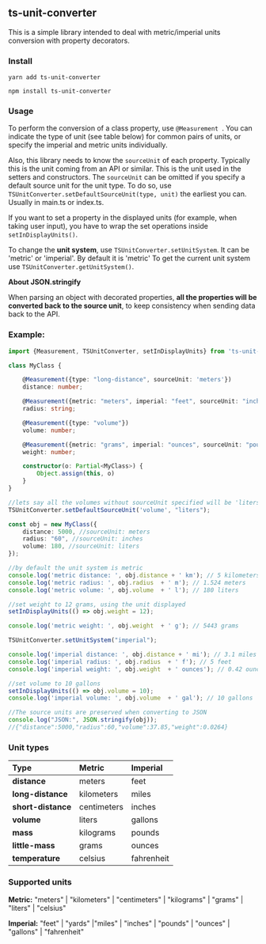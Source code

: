 ## ts-unit-converter

This is a simple library intended to deal with metric/imperial units conversion with property decorators.

### Install

`yarn add ts-unit-converter`

`npm install ts-unit-converter`

### Usage

To perform the conversion of a class property, use ```@Measurement ```. You can indicate the type of unit (see table below) for common pairs of units, or specify the imperial and metric units individually.

Also, this library needs to know the ```sourceUnit``` of each property. Typically this is the unit coming from an API or similar. This is the unit used in the setters and constructors.
The ```sourceUnit``` can be omitted if you specify a default source unit for the unit type. To do so, use ```TSUnitConverter.setDefaultSourceUnit(type, unit)``` the earliest you can. Usually in main.ts or index.ts.

If you want to set a property in the displayed units (for example, when taking user input), you have to wrap the set operations inside ```setInDisplayUnits()```.

To change the **unit system**, use ```TSUnitConverter.setUnitSystem```. It can be 'metric' or 'imperial'. By default it is 'metric' To get the current unit system use ```TSUnitConverter.getUnitSystem()```.

**About JSON.stringify**

When parsing an object with decorated properties, **all the properties  will be converted back to the source unit**, to keep consistency when sending data back to the API.

### Example:

```typescript
import {Measurement, TSUnitConverter, setInDisplayUnits} from 'ts-unit-converter';

class MyClass {

    @Measurement({type: "long-distance", sourceUnit: 'meters'})
    distance: number;

    @Measurement({metric: "meters", imperial: "feet", sourceUnit: "inches"})
    radius: string;

    @Measurement({type: "volume"})
    volume: number;

    @Measurement({metric: "grams", imperial: "ounces", sourceUnit: "pounds"})
    weight: number;

    constructor(o: Partial<MyClass>) {
        Object.assign(this, o)
    }
}

//lets say all the volumes without sourceUnit specified will be 'liters'
TSUnitConverter.setDefaultSourceUnit('volume', "liters");

const obj = new MyClass({
    distance: 5000, //sourceUnit: meters
    radius: "60", //sourceUnit: inches
    volume: 180, //sourceUnit: liters
});

//by default the unit system is metric
console.log('metric distance: ', obj.distance + ' km'); // 5 kilometers
console.log('metric radius: ', obj.radius  + ' m'); // 1.524 meters
console.log('metric volume: ', obj.volume  + ' l'); // 180 liters

//set weight to 12 grams, using the unit displayed
setInDisplayUnits(() => obj.weight = 12);

console.log('metric weight: ', obj.weight  + ' g'); // 5443 grams

TSUnitConverter.setUnitSystem("imperial");

console.log('imperial distance: ', obj.distance + ' mi'); // 3.1 miles
console.log('imperial radius: ', obj.radius  + ' f'); // 5 feet
console.log('imperial weight: ', obj.weight  + ' ounces'); // 0.42 ounces

//set volume to 10 gallons
setInDisplayUnits(() => obj.volume = 10);
console.log('imperial volume: ', obj.volume  + ' gal'); // 10 gallons

//The source units are preserved when converting to JSON
console.log("JSON:", JSON.stringify(obj));
//{"distance":5000,"radius":60,"volume":37.85,"weight":0.0264}

```

### Unit types

| Type  | Metric  | Imperial  |
| :------------ | :------------ | :------------ |
| **distance**  | meters  | feet  |
| **long-distance**  | kilometers  | miles  |
| **short-distance**  | centimeters  | inches  |
| **volume**  | liters | gallons  |
| **mass**  | kilograms  | pounds  |
| **little-mass**   | grams  | ounces  |
| **temperature**  | celsius  | fahrenheit  |

### Supported units

**Metric:** "meters" | "kilometers" | "centimeters" | "kilograms" | "grams" | "liters" | "celsius"

**Imperial:** "feet" | "yards" |"miles" | "inches" | "pounds" | "ounces" | "gallons" | "fahrenheit"
